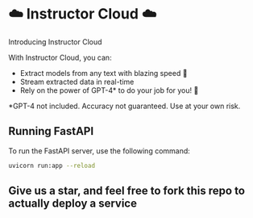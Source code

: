 # ☁️ Instructor Cloud ☁️

Introducing Instructor Cloud

With Instructor Cloud, you can:

- Extract models from any text with blazing speed 🚀
- Stream extracted data in real-time
- Rely on the power of GPT-4* to do your job for you! 🤖

*GPT-4 not included. Accuracy not guaranteed. Use at your own risk.

## Running FastAPI

To run the FastAPI server, use the following command:

```sh
uvicorn run:app --reload
```

## Give us a star, and feel free to fork this repo to actually deploy a service
